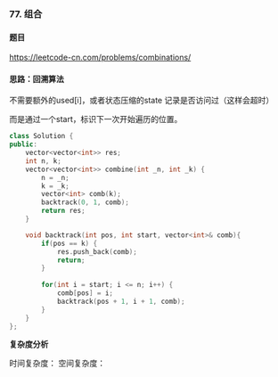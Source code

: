 ### 77. 组合

#### 题目

https://leetcode-cn.com/problems/combinations/

#### 思路：回溯算法

不需要额外的used[i]，或者状态压缩的state 记录是否访问过（这样会超时）

而是通过一个start，标识下一次开始遍历的位置。

```cpp
class Solution {
public:
    vector<vector<int>> res;
    int n, k;
    vector<vector<int>> combine(int _n, int _k) {
        n = _n;
        k = _k;
        vector<int> comb(k);
        backtrack(0, 1, comb);
        return res;
    }

    void backtrack(int pos, int start, vector<int>& comb){
        if(pos == k) {
            res.push_back(comb);
            return;
        }
       
        for(int i = start; i <= n; i++) {
            comb[pos] = i;
            backtrack(pos + 1, i + 1, comb);
        }
    }
};
```

**复杂度分析**

时间复杂度：
空间复杂度：